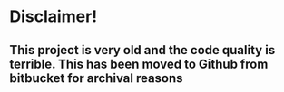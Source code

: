 # Disclaimer!
## This project is very old and the code quality is terrible. This has been moved to Github from bitbucket for archival reasons
